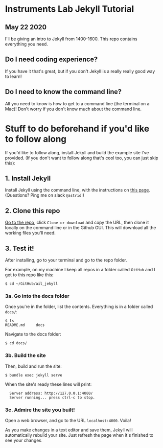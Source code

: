 # Instruments Lab Jekyll Tutorial
## May 22 2020

I'll be giving an intro to Jekyll from 1400-1600. This repo contains everything you need. 

## Do I need coding experience?

If you have it that's great, but if you don't Jekyll is a really really good way to learn!

## Do I need to know the command line?

All you need to know is how to get to a command line (the terminal on a Mac)! Don't worry if you don't know much about the command line.

# Stuff to do beforehand if you'd like to follow along

If you'd like to follow along, install Jekyll and build the example site I've provided. (If you don't want to follow along that's cool too, you can just skip this):

## 1. Install Jekyll

Install Jekyll using the command line, with the instructions on [this page](https://jekyllrb.com/docs/installation/). (Questions? Ping me on slack `@astrid`!)

## 2. Clone this repo

[Go to the repo](https://github.com/disastrid/ail_jekyll), click `Clone or download` and copy the URL, then clone it locally on the command line or in the Github GUI. This will download all the working files you'll need.

## 3. Test it!

After installing, go to your terminal and go to the repo folder.

For example, on my machine I keep all repos in a folder called `GitHub` and I get to this repo like this:

```
$ cd ~/GitHub/ail_jekyll
```
### 3a. Go into the docs folder

Once you're in the folder, list the contents. Everything is in a folder called `docs/`:

```
$ ls
README.md     docs
```

Navigate to the docs folder:
```
$ cd docs/
```

### 3b. Build the site

Then, build and run the site:
```
$ bundle exec jekyll serve
```

When the site's ready these lines will print:
```
  Server address: http://127.0.0.1:4000/
  Server running... press ctrl-c to stop.
```

### 3c. Admire the site you built!

Open a web browser, and go to the URL `localhost:4000`. Voila!

As you make changes in a text editor and save them, Jekyll will automatically rebuild your site. Just refresh the page when it's finished to see your changes.
